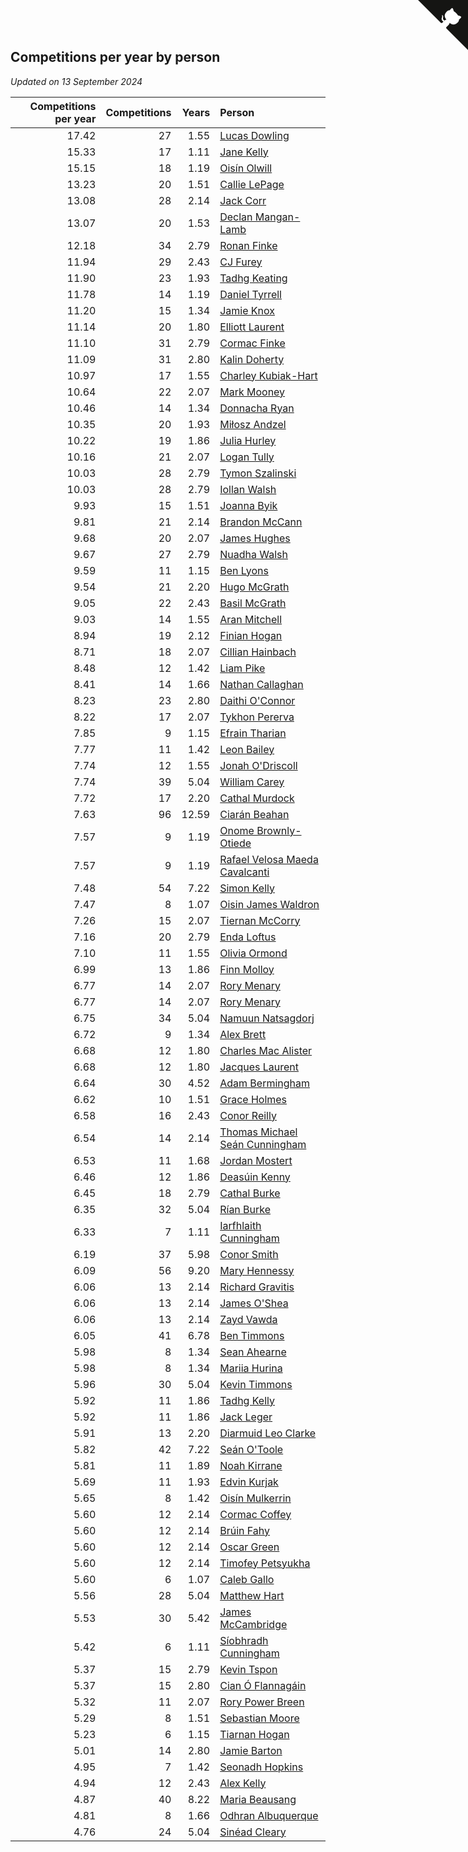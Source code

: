 ## Competitions per year by person

*Updated on 13 September 2024*

| Competitions per year | Competitions | Years | Person |
| ---: | ---: | ---: | :--- |
| 17.42 | 27 | 1.55 | [Lucas Dowling](https://www.worldcubeassociation.org/persons/2023DOWL01) |
| 15.33 | 17 | 1.11 | [Jane Kelly](https://www.worldcubeassociation.org/persons/2023KELL23) |
| 15.15 | 18 | 1.19 | [Oisín Olwill](https://www.worldcubeassociation.org/persons/2023OLWI01) |
| 13.23 | 20 | 1.51 | [Callie LePage](https://www.worldcubeassociation.org/persons/2023LEPA01) |
| 13.08 | 28 | 2.14 | [Jack Corr](https://www.worldcubeassociation.org/persons/2022CORR06) |
| 13.07 | 20 | 1.53 | [Declan Mangan-Lamb](https://www.worldcubeassociation.org/persons/2023MANG02) |
| 12.18 | 34 | 2.79 | [Ronan Finke](https://www.worldcubeassociation.org/persons/2021FINK02) |
| 11.94 | 29 | 2.43 | [CJ Furey](https://www.worldcubeassociation.org/persons/2022FURE01) |
| 11.90 | 23 | 1.93 | [Tadhg Keating](https://www.worldcubeassociation.org/persons/2022KEAT02) |
| 11.78 | 14 | 1.19 | [Daniel Tyrrell](https://www.worldcubeassociation.org/persons/2023TYRR01) |
| 11.20 | 15 | 1.34 | [Jamie Knox](https://www.worldcubeassociation.org/persons/2023KNOX02) |
| 11.14 | 20 | 1.80 | [Elliott Laurent](https://www.worldcubeassociation.org/persons/2022LAUR09) |
| 11.10 | 31 | 2.79 | [Cormac Finke](https://www.worldcubeassociation.org/persons/2021FINK01) |
| 11.09 | 31 | 2.80 | [Kalin Doherty](https://www.worldcubeassociation.org/persons/2021DOHE02) |
| 10.97 | 17 | 1.55 | [Charley Kubiak-Hart](https://www.worldcubeassociation.org/persons/2023KUBI01) |
| 10.64 | 22 | 2.07 | [Mark Mooney](https://www.worldcubeassociation.org/persons/2022MOON08) |
| 10.46 | 14 | 1.34 | [Donnacha Ryan](https://www.worldcubeassociation.org/persons/2023RYAN04) |
| 10.35 | 20 | 1.93 | [Miłosz Andzel](https://www.worldcubeassociation.org/persons/2022ANDZ01) |
| 10.22 | 19 | 1.86 | [Julia Hurley](https://www.worldcubeassociation.org/persons/2022HURL02) |
| 10.16 | 21 | 2.07 | [Logan Tully](https://www.worldcubeassociation.org/persons/2022TULL02) |
| 10.03 | 28 | 2.79 | [Tymon Szalinski](https://www.worldcubeassociation.org/persons/2021SZAL01) |
| 10.03 | 28 | 2.79 | [Iollan Walsh](https://www.worldcubeassociation.org/persons/2021WALS03) |
| 9.93 | 15 | 1.51 | [Joanna Byik](https://www.worldcubeassociation.org/persons/2023BYIK01) |
| 9.81 | 21 | 2.14 | [Brandon McCann](https://www.worldcubeassociation.org/persons/2022MCCA04) |
| 9.68 | 20 | 2.07 | [James Hughes](https://www.worldcubeassociation.org/persons/2022HUGH08) |
| 9.67 | 27 | 2.79 | [Nuadha Walsh](https://www.worldcubeassociation.org/persons/2021WALS04) |
| 9.59 | 11 | 1.15 | [Ben Lyons](https://www.worldcubeassociation.org/persons/2023LYON02) |
| 9.54 | 21 | 2.20 | [Hugo McGrath](https://www.worldcubeassociation.org/persons/2022MCGR02) |
| 9.05 | 22 | 2.43 | [Basil McGrath](https://www.worldcubeassociation.org/persons/2022MCGR01) |
| 9.03 | 14 | 1.55 | [Aran Mitchell](https://www.worldcubeassociation.org/persons/2023MITC04) |
| 8.94 | 19 | 2.12 | [Finian Hogan](https://www.worldcubeassociation.org/persons/2022HOGA01) |
| 8.71 | 18 | 2.07 | [Cillian Hainbach](https://www.worldcubeassociation.org/persons/2022HAIN04) |
| 8.48 | 12 | 1.42 | [Liam Pike](https://www.worldcubeassociation.org/persons/2023PIKE03) |
| 8.41 | 14 | 1.66 | [Nathan Callaghan](https://www.worldcubeassociation.org/persons/2023CALL01) |
| 8.23 | 23 | 2.80 | [Daithi O'Connor](https://www.worldcubeassociation.org/persons/2021OCON01) |
| 8.22 | 17 | 2.07 | [Tykhon Pererva](https://www.worldcubeassociation.org/persons/2022PERE32) |
| 7.85 | 9 | 1.15 | [Efrain Tharian](https://www.worldcubeassociation.org/persons/2023THAR03) |
| 7.77 | 11 | 1.42 | [Leon Bailey](https://www.worldcubeassociation.org/persons/2023BAIL04) |
| 7.74 | 12 | 1.55 | [Jonah O'Driscoll](https://www.worldcubeassociation.org/persons/2023ODRI01) |
| 7.74 | 39 | 5.04 | [William Carey](https://www.worldcubeassociation.org/persons/2019CARE02) |
| 7.72 | 17 | 2.20 | [Cathal Murdock](https://www.worldcubeassociation.org/persons/2022MURD01) |
| 7.63 | 96 | 12.59 | [Ciarán Beahan](https://www.worldcubeassociation.org/persons/2012BEAH01) |
| 7.57 | 9 | 1.19 | [Onome Brownly-Otiede](https://www.worldcubeassociation.org/persons/2023BROW36) |
| 7.57 | 9 | 1.19 | [Rafael Velosa Maeda Cavalcanti](https://www.worldcubeassociation.org/persons/2023CAVA03) |
| 7.48 | 54 | 7.22 | [Simon Kelly](https://www.worldcubeassociation.org/persons/2017KELL08) |
| 7.47 | 8 | 1.07 | [Oisin James Waldron](https://www.worldcubeassociation.org/persons/2023WALD04) |
| 7.26 | 15 | 2.07 | [Tiernan McCorry](https://www.worldcubeassociation.org/persons/2022MCCO09) |
| 7.16 | 20 | 2.79 | [Enda Loftus](https://www.worldcubeassociation.org/persons/2021LOFT01) |
| 7.10 | 11 | 1.55 | [Olivia Ormond](https://www.worldcubeassociation.org/persons/2023ORMO02) |
| 6.99 | 13 | 1.86 | [Finn Molloy](https://www.worldcubeassociation.org/persons/2022MOLL03) |
| 6.77 | 14 | 2.07 | [Rory Menary](https://www.worldcubeassociation.org/persons/2022MENA01) |
| 6.77 | 14 | 2.07 | [Rory Menary](https://www.worldcubeassociation.org/persons/2022MENA01) |
| 6.75 | 34 | 5.04 | [Namuun Natsagdorj](https://www.worldcubeassociation.org/persons/2019NATS02) |
| 6.72 | 9 | 1.34 | [Alex Brett](https://www.worldcubeassociation.org/persons/2023BRET04) |
| 6.68 | 12 | 1.80 | [Charles Mac Alister](https://www.worldcubeassociation.org/persons/2022ALIS02) |
| 6.68 | 12 | 1.80 | [Jacques Laurent](https://www.worldcubeassociation.org/persons/2022LAUR10) |
| 6.64 | 30 | 4.52 | [Adam Bermingham](https://www.worldcubeassociation.org/persons/2020BERM02) |
| 6.62 | 10 | 1.51 | [Grace Holmes](https://www.worldcubeassociation.org/persons/2023HOLM04) |
| 6.58 | 16 | 2.43 | [Conor Reilly](https://www.worldcubeassociation.org/persons/2022REIL01) |
| 6.54 | 14 | 2.14 | [Thomas Michael Seán Cunningham](https://www.worldcubeassociation.org/persons/2022CUNN04) |
| 6.53 | 11 | 1.68 | [Jordan Mostert](https://www.worldcubeassociation.org/persons/2023MOST01) |
| 6.46 | 12 | 1.86 | [Deasúin Kenny](https://www.worldcubeassociation.org/persons/2022KENN12) |
| 6.45 | 18 | 2.79 | [Cathal Burke](https://www.worldcubeassociation.org/persons/2021BURK03) |
| 6.35 | 32 | 5.04 | [Rían Burke](https://www.worldcubeassociation.org/persons/2019BURK05) |
| 6.33 | 7 | 1.11 | [Iarfhlaith Cunningham](https://www.worldcubeassociation.org/persons/2023CUNN03) |
| 6.19 | 37 | 5.98 | [Conor Smith](https://www.worldcubeassociation.org/persons/2018SMIT37) |
| 6.09 | 56 | 9.20 | [Mary Hennessy](https://www.worldcubeassociation.org/persons/2015HENN02) |
| 6.06 | 13 | 2.14 | [Richard Gravitis](https://www.worldcubeassociation.org/persons/2022GRAV01) |
| 6.06 | 13 | 2.14 | [James O'Shea](https://www.worldcubeassociation.org/persons/2022OSHE01) |
| 6.06 | 13 | 2.14 | [Zayd Vawda](https://www.worldcubeassociation.org/persons/2022VAWD01) |
| 6.05 | 41 | 6.78 | [Ben Timmons](https://www.worldcubeassociation.org/persons/2017TIMM01) |
| 5.98 | 8 | 1.34 | [Sean Ahearne](https://www.worldcubeassociation.org/persons/2023AHEA01) |
| 5.98 | 8 | 1.34 | [Mariia Hurina](https://www.worldcubeassociation.org/persons/2023HURI01) |
| 5.96 | 30 | 5.04 | [Kevin Timmons](https://www.worldcubeassociation.org/persons/2019TIMM01) |
| 5.92 | 11 | 1.86 | [Tadhg Kelly](https://www.worldcubeassociation.org/persons/2022KELL21) |
| 5.92 | 11 | 1.86 | [Jack Leger](https://www.worldcubeassociation.org/persons/2022LEGE01) |
| 5.91 | 13 | 2.20 | [Diarmuid Leo Clarke](https://www.worldcubeassociation.org/persons/2022CLAR14) |
| 5.82 | 42 | 7.22 | [Seán O'Toole](https://www.worldcubeassociation.org/persons/2017OTOO03) |
| 5.81 | 11 | 1.89 | [Noah Kirrane](https://www.worldcubeassociation.org/persons/2022KIRR02) |
| 5.69 | 11 | 1.93 | [Edvin Kurjak](https://www.worldcubeassociation.org/persons/2022KURJ01) |
| 5.65 | 8 | 1.42 | [Oisín Mulkerrin](https://www.worldcubeassociation.org/persons/2023MULK01) |
| 5.60 | 12 | 2.14 | [Cormac Coffey](https://www.worldcubeassociation.org/persons/2022COFF01) |
| 5.60 | 12 | 2.14 | [Brúin Fahy](https://www.worldcubeassociation.org/persons/2022FAHY01) |
| 5.60 | 12 | 2.14 | [Oscar Green](https://www.worldcubeassociation.org/persons/2022GREE14) |
| 5.60 | 12 | 2.14 | [Timofey Petsyukha](https://www.worldcubeassociation.org/persons/2022PETS02) |
| 5.60 | 6 | 1.07 | [Caleb Gallo](https://www.worldcubeassociation.org/persons/2023GALL25) |
| 5.56 | 28 | 5.04 | [Matthew Hart](https://www.worldcubeassociation.org/persons/2019HART11) |
| 5.53 | 30 | 5.42 | [James McCambridge](https://www.worldcubeassociation.org/persons/2019MCCA09) |
| 5.42 | 6 | 1.11 | [Síobhradh Cunningham](https://www.worldcubeassociation.org/persons/2023CUNN04) |
| 5.37 | 15 | 2.79 | [Kevin Tspon](https://www.worldcubeassociation.org/persons/2021TSPO01) |
| 5.37 | 15 | 2.80 | [Cian Ó Flannagáin](https://www.worldcubeassociation.org/persons/2021OFLA01) |
| 5.32 | 11 | 2.07 | [Rory Power Breen](https://www.worldcubeassociation.org/persons/2022BREE02) |
| 5.29 | 8 | 1.51 | [Sebastian Moore](https://www.worldcubeassociation.org/persons/2023MOOR03) |
| 5.23 | 6 | 1.15 | [Tiarnan Hogan](https://www.worldcubeassociation.org/persons/2023HOGA04) |
| 5.01 | 14 | 2.80 | [Jamie Barton](https://www.worldcubeassociation.org/persons/2021BART03) |
| 4.95 | 7 | 1.42 | [Seonadh Hopkins](https://www.worldcubeassociation.org/persons/2023HOPK01) |
| 4.94 | 12 | 2.43 | [Alex Kelly](https://www.worldcubeassociation.org/persons/2022KELL03) |
| 4.87 | 40 | 8.22 | [Maria Beausang](https://www.worldcubeassociation.org/persons/2016BEAU03) |
| 4.81 | 8 | 1.66 | [Odhran Albuquerque](https://www.worldcubeassociation.org/persons/2023ALBU01) |
| 4.76 | 24 | 5.04 | [Sinéad Cleary](https://www.worldcubeassociation.org/persons/2019CLEA04) |


<a href="https://github.com/simonkellly/wca_statistics_ireland" class="github-corner" aria-label="View source on Github"><svg width="80" height="80" viewBox="0 0 250 250" style="fill:#151513; color:#fff; position: absolute; top: 0; border: 0; right: 0;" aria-hidden="true"><path d="M0,0 L115,115 L130,115 L142,142 L250,250 L250,0 Z"></path><path d="M128.3,109.0 C113.8,99.7 119.0,89.6 119.0,89.6 C122.0,82.7 120.5,78.6 120.5,78.6 C119.2,72.0 123.4,76.3 123.4,76.3 C127.3,80.9 125.5,87.3 125.5,87.3 C122.9,97.6 130.6,101.9 134.4,103.2" fill="currentColor" style="transform-origin: 130px 106px;" class="octo-arm"></path><path d="M115.0,115.0 C114.9,115.1 118.7,116.5 119.8,115.4 L133.7,101.6 C136.9,99.2 139.9,98.4 142.2,98.6 C133.8,88.0 127.5,74.4 143.8,58.0 C148.5,53.4 154.0,51.2 159.7,51.0 C160.3,49.4 163.2,43.6 171.4,40.1 C171.4,40.1 176.1,42.5 178.8,56.2 C183.1,58.6 187.2,61.8 190.9,65.4 C194.5,69.0 197.7,73.2 200.1,77.6 C213.8,80.2 216.3,84.9 216.3,84.9 C212.7,93.1 206.9,96.0 205.4,96.6 C205.1,102.4 203.0,107.8 198.3,112.5 C181.9,128.9 168.3,122.5 157.7,114.1 C157.9,116.9 156.7,120.9 152.7,124.9 L141.0,136.5 C139.8,137.7 141.6,141.9 141.8,141.8 Z" fill="currentColor" class="octo-body"></path></svg></a><style>.github-corner:hover .octo-arm{animation:octocat-wave 560ms ease-in-out}@keyframes octocat-wave{0%,100%{transform:rotate(0)}20%,60%{transform:rotate(-25deg)}40%,80%{transform:rotate(10deg)}}@media (max-width:500px){.github-corner:hover .octo-arm{animation:none}.github-corner .octo-arm{animation:octocat-wave 560ms ease-in-out}}</style>
